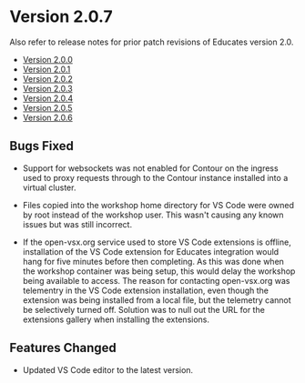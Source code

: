 Version 2.0.7
=============

Also refer to release notes for prior patch revisions of Educates version 2.0.

* [Version 2.0.0](version-2.0.0)
* [Version 2.0.1](version-2.0.1)
* [Version 2.0.2](version-2.0.2)
* [Version 2.0.3](version-2.0.3)
* [Version 2.0.4](version-2.0.4)
* [Version 2.0.5](version-2.0.5)
* [Version 2.0.6](version-2.0.6)

Bugs Fixed
----------

* Support for websockets was not enabled for Contour on the ingress used to proxy requests through to the Contour instance installed into a virtual cluster.

* Files copied into the workshop home directory for VS Code were owned by root instead of the workshop user. This wasn't causing any known issues but was still incorrect.

* If the open-vsx.org service used to store VS Code extensions is offline, installation of the VS Code extension for Educates integration would hang for five minutes before then completing. As this was done when the workshop container was being setup, this would delay the workshop being available to access. The reason for contacting open-vsx.org was telementry in the VS Code extension installation, even though the extension was being installed from a local file, but the telemetry cannot be selectively turned off. Solution was to null out the URL for the extensions gallery when installing the extensions.

Features Changed
----------------

* Updated VS Code editor to the latest version.
